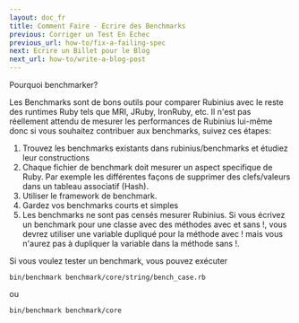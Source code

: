 ```yaml
---
layout: doc_fr
title: Comment Faire - Ecrire des Benchmarks
previous: Corriger un Test En Echec
previous_url: how-to/fix-a-failing-spec
next: Ecrire un Billet pour le Blog
next_url: how-to/write-a-blog-post
---
```


Pourquoi benchmarker?

Les Benchmarks sont de bons outils pour comparer Rubinius avec le reste
des runtimes Ruby tels que MRI, JRuby, IronRuby, etc. Il n'est pas
réellement attendu de mesurer les performances de Rubinius lui-même donc
si vous souhaitez contribuer aux benchmarks, suivez ces étapes:

  1. Trouvez les benchmarks existants dans rubinius/benchmarks et
     étudiez leur constructions
  2. Chaque fichier de benchmark doit mesurer un aspect specifique de
     Ruby. Par exemple les différentes façons de supprimer des
     clefs/valeurs dans un tableau associatif (Hash).
  3. Utiliser le framework de benchmark.
  4. Gardez vos benchmarks courts et simples
  5. Les benchmarks ne sont pas censés mesurer Rubinius. Si vous écrivez
     un benchmark pour une classe avec des méthodes avec et sans !, vous
     devrez utiliser une variable dupliqué pour la méthode avec ! mais
     vous n'aurez pas à dupliquer la variable dans la méthode sans !.

Si vous voulez tester un benchmark, vous pouvez exécuter

    bin/benchmark benchmark/core/string/bench_case.rb

ou

    bin/benchmark benchmark/core

